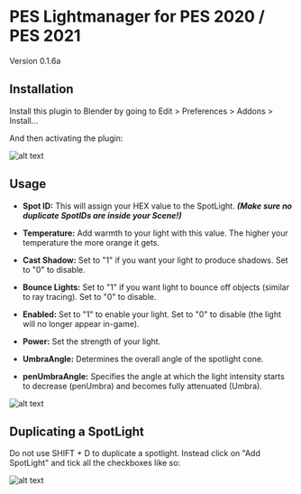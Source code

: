 # PES Lightmanager for PES 2020 / PES 2021

Version 0.1.6a

## Installation

Install this plugin to Blender by going to Edit > Preferences > Addons > Install...

And then activating the plugin:

![alt text](https://i.imgur.com/0Om8Kqk.png)

## Usage

* **Spot ID:** This will assign your HEX value to the SpotLight. ***(Make sure no duplicate SpotIDs are inside your Scene!)***

* **Temperature:** Add warmth to your light with this value. The higher your temperature the more orange it gets.
* **Cast Shadow:** Set to "1" if you want your light to produce shadows. Set to "0" to disable.
* **Bounce Lights:** Set to "1" if you want light to bounce off objects (similar to ray tracing). Set to "0" to disable.
* **Enabled:** Set to "1" to enable your light. Set to "0" to disable (the light will no longer appear in-game).
* **Power:** Set the strength of your light.
* **UmbraAngle:** Determines the overall angle of the spotlight cone.
* **penUmbraAngle:** Specifies the angle at which the light intensity starts to decrease (penUmbra) and becomes fully attenuated (Umbra).

![alt text](https://i.imgur.com/GrhL5zV.png)

## Duplicating a SpotLight

Do not use SHIFT + D to duplicate a spotlight. Instead click on "Add SpotLight" and tick all the checkboxes like so:

![alt text](https://i.imgur.com/aPG3Ki8.png)
